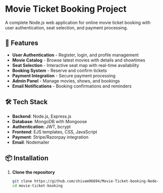 # Movie Ticket Booking Project

A complete Node.js web application for online movie ticket booking with user authentication, seat selection, and payment processing.

## 🚀 Features

- **User Authentication** - Register, login, and profile management
- **Movie Catalog** - Browse latest movies with details and showtimes
- **Seat Selection** - Interactive seat map with real-time availability
- **Booking System** - Reserve and confirm tickets
- **Payment Integration** - Secure payment processing
- **Admin Panel** - Manage movies, shows, and bookings
- **Email Notifications** - Booking confirmations and reminders

## 🛠️ Tech Stack

- **Backend**: Node.js, Express.js
- **Database**: MongoDB with Mongoose
- **Authentication**: JWT, bcrypt
- **Frontend**: EJS templates, CSS, JavaScript
- **Payment**: Stripe/Razorpay integration
- **Email**: Nodemailer

## 📦 Installation

1. **Clone the repository**
   ```bash
   git clone https://github.com/shivam96694/Movie-Ticket-booking-Node-Project.git
   cd movie-ticket-booking